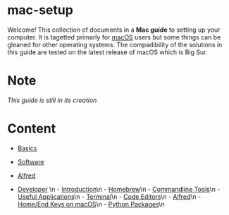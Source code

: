 # mac-setup

Welcome! This collection of documents in a **Mac guide** to setting up your computer. It is tagetted primarly for [macOS](https://en.wikipedia.org/wiki/MacOS) users but some things can be gleaned for other operating systems. The compadibility of the solutions in this guide are tested on the latest release of macOS which is Big Sur.

# Note

*This guide is still in its creation*

# Content

- [Basics](Install.md)

- [Software](Software.md)

- [Alfred](Alfred.md)

- [Developer](Developer.md/) \n
      - [Introduction](Developer.md/#Introduction)\n
      - [Homebrew](Developer.md/#Installing-HomeBrew)\n
      - [Commandline Tools](Developer.md/#Some-useful-commandline-tools)\n
      - [Useful Applications](Developer.md/#Useful-Image-Editor-and-Video-Viewer)\n
      - [Terminal](Developer.md/#Setup-Terminal-Emulator)\n
      - [Code Editors](Developer.md/#Getting-Ready-your-Code-Editors)\n
      - [Alfred](Developer.md/#Installing-Alfred)\n
      - [Home/End Keys on macOS](Developer.md/#Mac-Keyboard-Home-and-End-Buttons)\n
      - [Python Packages](Developer.md/#Python-Packges)\n
